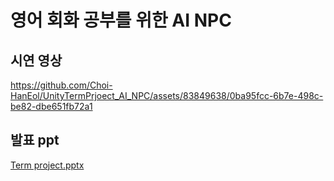 # 영어 회화 공부를 위한 AI NPC





## 시연 영상
https://github.com/Choi-HanEol/UnityTermPrjoect_AI_NPC/assets/83849638/0ba95fcc-6b7e-498c-be82-dbe651fb72a1

## 발표 ppt
[Term project.pptx](https://github.com/Choi-HanEol/UnityTermPrjoect_AI_NPC/files/15446003/Term.project.pptx)
